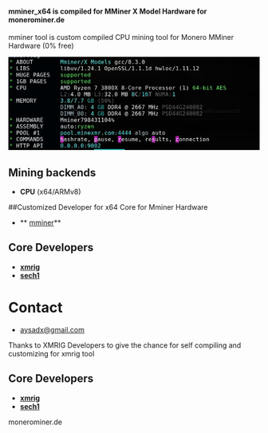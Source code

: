 #### mminer_x64 is compiled for MMiner X Model Hardware for monerominer.de

mminer tool is custom compiled CPU mining tool for Monero MMiner Hardware (0% free)

![mminer_tool_screenshot](https://raw.githubusercontent.com/AysadKozanoglu/monerominer.de/master/SCREENSHOT_MminerMineTool.jpg)

## Mining backends
- **CPU** (x64/ARMv8)



##Customized Developer for x64 Core for Mminer Hardware
* ** [mminer](http://aysad.pe.hu)**

## Core Developers
* **[xmrig](https://github.com/xmrig)**
* **[sech1](https://github.com/SChernykh)**

# Contact
* aysadx@gmail.com


Thanks to XMRIG Developers to give the chance for self compiling and customizing for xmrig tool

## Core Developers
* **[xmrig](https://github.com/xmrig)**
* **[sech1](https://github.com/SChernykh)**



monerominer.de

